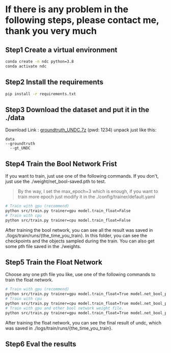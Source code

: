 # If there is any problem in the following steps, please contact me, thank you very much

## Step1 Create a virtual environment

```sh
conda create -n ndc python=3.8
conda activate ndc
```

## Step2 Install the requirements

```sh
pip install -r requirements.txt
```

## Step3 Download the dataset and put it in the ./data 

Download Link : [groundtruth_UNDC.7z](https://pan.baidu.com/s/1upFvbaK2z8VPieaXEKfcKQ) (pwd: 1234)
unpack just like this:

```text
data
--groundtruth
  --gt_UNDC
```

## Step4 Train the Bool Network Frist

If you want to train, just use one of the following commands.
If you don't, just use the ./weight/net_bool-saved.pth to test.

> By the way, I set the max_epoch=3 which is enough, if you want to train more epoch just modify it in the ./config/trainer/default.yaml

```sh
# Train with gpu (recommend)
python src/train.py trainer=gpu model.train_float=False
# Train with cpu 
python src/train.py trainer=cpu model.train_float=False
```

After training the bool network, you can see all the result was saved in ./logs/train/runs/{the_time_you_train}.
In this folder, you can see the checkpoints and the objects sampled during the train.
You can also get some pth file saved in the ./weights.

## Step5 Train the Float Network

Choose any one pth file you like, use one of the following commands to train the float network.

```sh
# Train with gpu (recommend)
python src/train.py trainer=gpu model.train_float=True model.net_bool_pth="./weights/net_bool-saved.pth"
# Train with cpu 
python src/train.py trainer=cpu model.train_float=True model.net_bool_pth="./weights/net_bool-saved.pth"
# Train with gpu and other bool network weight file.
python src/train.py trainer=gpu model.train_float=True model.net_bool_pth="{?}"

```

After training the float network, you can see the final result of undc, which was saved in ./logs/train/runs/{the_time_you_train}.

## Step6 Eval the results
